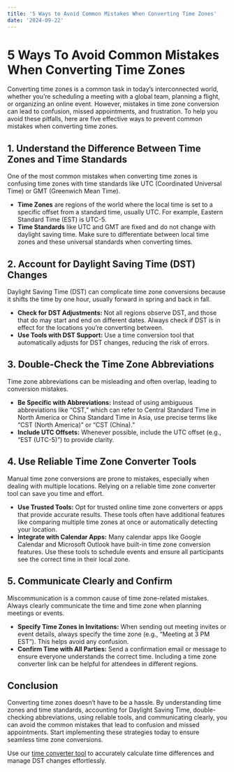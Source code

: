 ```yaml
---
title: '5 Ways to Avoid Common Mistakes When Converting Time Zones'
date: '2024-09-22'
---
```


# 5 Ways To Avoid Common Mistakes When Converting Time Zones

Converting time zones is a common task in today’s interconnected world, whether you’re scheduling a meeting with a global team, planning a flight, or organizing an online event. However, mistakes in time zone conversion can lead to confusion, missed appointments, and frustration. To help you avoid these pitfalls, here are five effective ways to prevent common mistakes when converting time zones.

## 1. Understand the Difference Between Time Zones and Time Standards

One of the most common mistakes when converting time zones is confusing time zones with time standards like UTC (Coordinated Universal Time) or GMT (Greenwich Mean Time).

- **Time Zones** are regions of the world where the local time is set to a specific offset from a standard time, usually UTC. For example, Eastern Standard Time (EST) is UTC-5.
- **Time Standards** like UTC and GMT are fixed and do not change with daylight saving time. Make sure to differentiate between local time zones and these universal standards when converting times.

## 2. Account for Daylight Saving Time (DST) Changes

Daylight Saving Time (DST) can complicate time zone conversions because it shifts the time by one hour, usually forward in spring and back in fall.

- **Check for DST Adjustments:** Not all regions observe DST, and those that do may start and end on different dates. Always check if DST is in effect for the locations you’re converting between.
- **Use Tools with DST Support:** Use a time conversion tool that automatically adjusts for DST changes, reducing the risk of errors.

## 3. Double-Check the Time Zone Abbreviations

Time zone abbreviations can be misleading and often overlap, leading to conversion mistakes.

- **Be Specific with Abbreviations:** Instead of using ambiguous abbreviations like “CST,” which can refer to Central Standard Time in North America or China Standard Time in Asia, use precise terms like “CST (North America)” or “CST (China).”
- **Include UTC Offsets:** Whenever possible, include the UTC offset (e.g., “EST (UTC-5)”) to provide clarity.

## 4. Use Reliable Time Zone Converter Tools

Manual time zone conversions are prone to mistakes, especially when dealing with multiple locations. Relying on a reliable time zone converter tool can save you time and effort.

- **Use Trusted Tools:** Opt for trusted online time zone converters or apps that provide accurate results. These tools often have additional features like comparing multiple time zones at once or automatically detecting your location.
- **Integrate with Calendar Apps:** Many calendar apps like Google Calendar and Microsoft Outlook have built-in time zone conversion features. Use these tools to schedule events and ensure all participants see the correct time in their local zone.

## 5. Communicate Clearly and Confirm

Miscommunication is a common cause of time zone-related mistakes. Always clearly communicate the time and time zone when planning meetings or events.

- **Specify Time Zones in Invitations:** When sending out meeting invites or event details, always specify the time zone (e.g., “Meeting at 3 PM EST”). This helps avoid any confusion.
- **Confirm Time with All Parties:** Send a confirmation email or message to ensure everyone understands the correct time. Including a time zone converter link can be helpful for attendees in different regions.

## Conclusion

Converting time zones doesn’t have to be a hassle. By understanding time zones and time standards, accounting for Daylight Saving Time, double-checking abbreviations, using reliable tools, and communicating clearly, you can avoid the common mistakes that lead to confusion and missed appointments. Start implementing these strategies today to ensure seamless time zone conversions.

Use our [time converter tool](https://www.timehub.work) to accurately calculate time differences and manage DST changes effortlessly.
